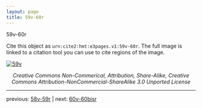 ```yaml
---
layout: page
title: 59v-60r
---
```


59v-60r

Cite this object as `urn:cite2:hmt:e3pages.v1:59v-60r`.  The full image is linked to a citation tool you can use to cite regions of the image.

[![59v](http://www.homermultitext.org/iipsrv?IIIF=/project/homer/pyramidal/deepzoom/hmt/e3bifolio/v1/E3_59v_60r.tif/full/800,/0/default.jpg)](http://www.homermultitext.org/ict2/?urn=urn:cite2:hmt:e3bifolio.v1:E3_59v_60r) 

<p style="text-align: center; font-style: italic;">Creative Commons Non-Commerical, Attribution, Share-Alike, Creative Commons Attribution-NonCommercial-ShareAlike 3.0 Unported License</p>

---

previous: [58v-59r](../58v-59r/) | next: [60v-60bisr](../60v-60bisr/)